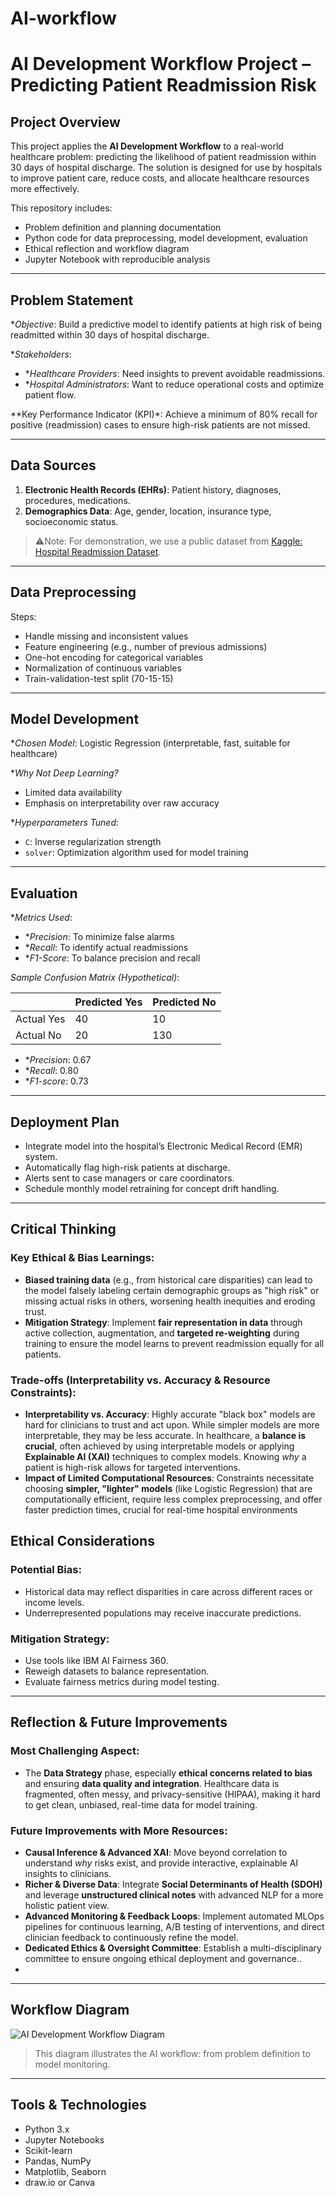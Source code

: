 # AI-workflow

# AI Development Workflow Project – Predicting Patient Readmission Risk

##  Project Overview

This project applies the **AI Development Workflow** to a real-world healthcare problem: predicting the likelihood of patient readmission within 30 days of hospital discharge. The solution is designed for use by hospitals to improve patient care, reduce costs, and allocate healthcare resources more effectively.

This repository includes:
- Problem definition and planning documentation
- Python code for data preprocessing, model development, evaluation
- Ethical reflection and workflow diagram
- Jupyter Notebook with reproducible analysis

---

## Problem Statement

**Objective*: Build a predictive model to identify patients at high risk of being readmitted within 30 days of hospital discharge.

**Stakeholders*:
- **Healthcare Providers*: Need insights to prevent avoidable readmissions.
- **Hospital Administrators*: Want to reduce operational costs and optimize patient flow.

**Key Performance Indicator (KPI)*: Achieve a minimum of 80% recall for positive (readmission) cases to ensure high-risk patients are not missed.

---

## Data Sources

1. **Electronic Health Records (EHRs)**: Patient history, diagnoses, procedures, medications.
2. **Demographics Data**: Age, gender, location, insurance type, socioeconomic status.

> ⚠Note: For demonstration, we use a public dataset from [Kaggle: Hospital Readmission Dataset](https://www.kaggle.com/datasets).

---

## Data Preprocessing

Steps:
- Handle missing and inconsistent values
- Feature engineering (e.g., number of previous admissions)
- One-hot encoding for categorical variables
- Normalization of continuous variables
- Train-validation-test split (70-15-15)

---

## Model Development

**Chosen Model*: Logistic Regression (interpretable, fast, suitable for healthcare)

**Why Not Deep Learning?*
- Limited data availability
- Emphasis on interpretability over raw accuracy

**Hyperparameters Tuned*:
- `C`: Inverse regularization strength
- `solver`: Optimization algorithm used for model training

---

## Evaluation

**Metrics Used*:
- **Precision*: To minimize false alarms
- **Recall*: To identify actual readmissions
- **F1-Score*: To balance precision and recall

*Sample Confusion Matrix (Hypothetical)*:

|            | Predicted Yes | Predicted No |
|------------|----------------|--------------|
| Actual Yes | 40             | 10           |
| Actual No  | 20             | 130          |

- **Precision*: 0.67
- **Recall*: 0.80
- **F1-score*: 0.73

---

##  Deployment Plan

- Integrate model into the hospital’s Electronic Medical Record (EMR) system.
- Automatically flag high-risk patients at discharge.
- Alerts sent to case managers or care coordinators.
- Schedule monthly model retraining for concept drift handling.

---
## Critical Thinking

### Key Ethical & Bias Learnings:
-   **Biased training data** (e.g., from historical care disparities) can lead to the model falsely labeling certain demographic groups as "high risk" or missing actual risks in others, worsening health inequities and eroding trust.
-   **Mitigation Strategy**: Implement **fair representation in data** through active collection, augmentation, and **targeted re-weighting** during training to ensure the model learns to prevent readmission equally for all patients.

### Trade-offs (Interpretability vs. Accuracy & Resource Constraints):
-   **Interpretability vs. Accuracy**: Highly accurate "black box" models are hard for clinicians to trust and act upon. While simpler models are more interpretable, they may be less accurate. In healthcare, a **balance is crucial**, often achieved by using interpretable models or applying **Explainable AI (XAI)** techniques to complex models. Knowing *why* a patient is high-risk allows for targeted interventions.
-   **Impact of Limited Computational Resources**: Constraints necessitate choosing **simpler, "lighter" models** (like Logistic Regression) that are computationally efficient, require less complex preprocessing, and offer faster prediction times, crucial for real-time hospital environments

## Ethical Considerations

### Potential Bias:
- Historical data may reflect disparities in care across different races or income levels.
- Underrepresented populations may receive inaccurate predictions.

### Mitigation Strategy:
- Use tools like IBM AI Fairness 360.
- Reweigh datasets to balance representation.
- Evaluate fairness metrics during model testing.

---

## Reflection & Future Improvements

### Most Challenging Aspect:
-   The **Data Strategy** phase, especially **ethical concerns related to bias** and ensuring **data quality and integration**. Healthcare data is fragmented, often messy, and privacy-sensitive (HIPAA), making it hard to get clean, unbiased, real-time data for model training.

### Future Improvements with More Resources:
-   **Causal Inference & Advanced XAI**: Move beyond correlation to understand *why* risks exist, and provide interactive, explainable AI insights to clinicians.
-   **Richer & Diverse Data**: Integrate **Social Determinants of Health (SDOH)** and leverage **unstructured clinical notes** with advanced NLP for a more holistic patient view.
-   **Advanced Monitoring & Feedback Loops**: Implement automated MLOps pipelines for continuous learning, A/B testing of interventions, and direct clinician feedback to continuously refine the model.
-   **Dedicated Ethics & Oversight Committee**: Establish a multi-disciplinary committee to ensure ongoing ethical deployment and governance..
-   
---

## Workflow Diagram

![AI Development Workflow Diagram](AIflowchar.drawio)

> This diagram illustrates the AI workflow: from problem definition to model monitoring.

---

##  Tools & Technologies

- Python 3.x
- Jupyter Notebooks
- Scikit-learn
- Pandas, NumPy
- Matplotlib, Seaborn
- draw.io or Canva 

